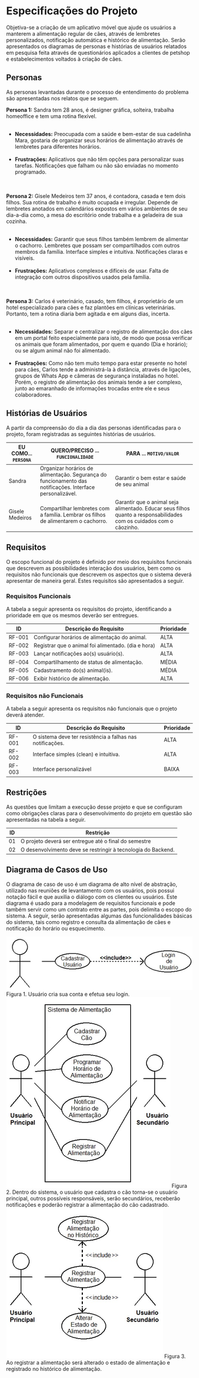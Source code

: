 # Especificações do Projeto

Objetiva-se a criação de um aplicativo móvel que ajude os usuários a manterem a alimentação regular de cães, através de lembretes personalizados, notificação automática e histórico de alimentação. Serão apresentados os diagramas de personas e histórias de usuários relatados em pesquisa feita através de questionários aplicados a clientes de petshop e estabelecimentos voltados à criação de cães.

## Personas

As personas levantadas durante o processo de entendimento do problema são apresentadas nos relatos que se seguem.

**Persona 1:** Sandra tem 28 anos, é designer gráfica, solteira, trabalha homeoffice e tem uma rotina flexível. <br><br>
* **Necessidades:** Preocupada com a saúde e bem-estar de sua cadelinha Mara, gostaria de organizar seus horários de alimentação através de lembretes para diferentes horários. <br><br>
* **Frustrações:** Aplicativos que não têm opções para personalizar suas tarefas. Notificações que falham ou não são enviadas no momento programado. <br><br><br>

**Persona 2:** Gisele Medeiros tem 37 anos, é contadora, casada e tem dois filhos. Sua rotina de trabalho é muito ocupada e irregular. Depende de lembretes anotados em calendários expostos em vários ambientes de seu dia-a-dia como, a mesa do escritório onde trabalha e a geladeira de sua cozinha. <br><br>
* **Necessidades:** Garantir que seus filhos também lembrem de alimentar o cachorro. Lembretes que possam ser compartilhados com outros membros da família. Interface simples e intuitiva. Notificações claras e visíveis. <br><br>
* **Frustrações:** Aplicativos complexos e difíceis de usar. Falta de integração com outros dispositivos usados pela família. <br><br><br>

**Persona 3:** Carlos é veterinário, casado, tem filhos, é proprietário de um hotel especializado para cães e faz plantões em clínicas veterinárias. Portanto, tem a rotina diaria bem agitada e em alguns dias, incerta.<br><br>
* **Necessidades:** Separar e centralizar o registro de alimentação dos cães em um portal feito especialmente para isto, de modo que possa verificar os animais que foram alimentados, por quem e quando (Dia e horário); ou se algum animal não foi alimentado.<br><br>
* **Frustrações:** Como não tem muito tempo para estar presente no hotel para cães, Carlos tende a administrá-la à distância, através de ligações, grupos de Whats App e câmeras de segurança instaladas no hotel. Porém, o registro de alimentação dos animais tende a ser complexo, junto ao emaranhado de informações trocadas entre ele e seus colaboradores.



## Histórias de Usuários

A partir da compreensão do dia a dia das personas identificadas para o projeto, foram registradas as seguintes histórias de usuários.

|EU COMO... `PERSONA`| QUERO/PRECISO ... `FUNCIONALIDADE`   |PARA ... `MOTIVO/VALOR`                 |
|--------------------|--------------------------------------|----------------------------------------|
| Sandra | Organizar horários de alimentação. Segurança do funcionamento das notificações. Interface personalizável. | Garantir o bem estar e saúde de seu animal |
| Gisele Medeiros |Compartilhar lembretes com a família. Lembrar os filhos de alimentarem o cachorro. | Garantir que o animal seja alimentado. Educar seus filhos quanto a responsabilidades com os cuidados com o cãozinho. |
## Requisitos

O escopo funcional do projeto é definido por meio dos requisitos funcionais que descrevem as possibilidades interação dos usuários, bem como os requisitos não funcionais que descrevem os aspectos que o sistema deverá apresentar de maneira geral. Estes requisitos são apresentados a seguir. 

### Requisitos Funcionais

A tabela a seguir apresenta os requisitos do projeto, identificando a prioridade em que os mesmos deverão ser entregues.

|  ID  |              Descrição do Requisito               | Prioridade |
|------|---------------------------------------------------|------------|
|RF-001|Configurar horários de alimentação do animal.      |    ALTA    |
|RF-002|Registrar que o animal foi alimentado. (dia e hora)|    ALTA    |
|RF-003|Lançar notificações ao(s) usuário(s).              |    ALTA    |
|RF-004|Compartilhamento de status de alimentação.         |    MÉDIA   |
|RF-005|Cadastramento do(s) animal(is).                    |    MÉDIA   |
|RF-006|Exibir histórico de alimentação.                   |    ALTA    |

### Requisitos não Funcionais

A tabela a seguir apresenta os requisitos não funcionais que o projeto deverá atender.

|**ID**|               **Descrição do Requisito**                |Prioridade |
|------|---------------------------------------------------------|-----------|
|RF-001|O sistema deve ter resistência a falhas nas notificações.|   ALTA    |
|RF-002|Interface simples (clean) e intuitiva.                   |   ALTA    |
|RF-003|Interface personalizável                                 |  BAIXA    |

## Restrições

As questões que limitam a execução desse projeto e que se configuram como obrigações claras para o desenvolvimento do projeto em questão são apresentadas na tabela a seguir.

|ID|                         Restrição                            |
|--|--------------------------------------------------------------|
|01| O projeto deverá ser entregue até o final do semestre        |
|02| O desenvolvimento deve se restringir à tecnologia do Backend.|

## Diagrama de Casos de Uso

O diagrama de caso de uso é um diagrama de alto nível de abstração, utilizado nas reuniões de levantamento com os usuários, pois possui notação fácil e que auxilia o diálogo com os clientes ou usuários. Este diagrama é usado para a modelagem de requisitos funcionais e pode também servir como um contrato entre as partes, pois delimita o escopo do sistema.
A seguir, serão apresentadas algumas das funcionalidades básicas do sistema, tais como registro e consulta da alimentação de cães e notificação do horário ou esquecimento.

<img src="img/Casos de Uso - 001.jpg" >
Figura 1. Usuário cria sua conta e efetua seu login.


<img src="img/Casos de Uso - 002.jpg" >
Figura 2. Dentro do sistema, o usuário que cadastra o cão torna-se o usuário principal,
outros possíveis responsáveis, serão secundários, receberão notificações e poderão registrar
a alimentação do cão cadastrado.


<img src="img/Casos de Uso - 003.jpg" >
Figura 3. Ao registrar a alimentação será alterado o estado de alimentação
e registrado no histórico de alimentação.
